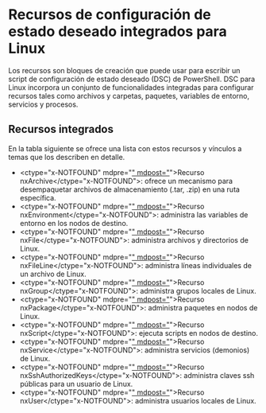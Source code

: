 # Recursos de configuración de estado deseado integrados para Linux

Los recursos son bloques de creación que puede usar para escribir un script de configuración de estado deseado (DSC) de PowerShell. DSC para Linux incorpora un conjunto de funcionalidades integradas para configurar recursos tales como archivos y carpetas, paquetes, variables de entorno, servicios y procesos.

## Recursos integrados 

En la tabla siguiente se ofrece una lista con estos recursos y vínculos a temas que los describen en detalle.

* <ctype="x-NOTFOUND" mdpre="[" mdpost="](lnxArchiveResource.md)">Recurso nxArchive</ctype="x-NOTFOUND">: ofrece un mecanismo para desempaquetar archivos de almacenamiento (.tar, .zip) en una ruta específica.
* <ctype="x-NOTFOUND" mdpre="[" mdpost="](lnxEnvironmentResource.md)">Recurso nxEnvironment</ctype="x-NOTFOUND">: administra las variables de entorno en los nodos de destino. 
* <ctype="x-NOTFOUND" mdpre="[" mdpost="](lnxFileResource.md)">Recurso nxFile</ctype="x-NOTFOUND">: administra archivos y directorios de Linux. 
* <ctype="x-NOTFOUND" mdpre="[" mdpost="](lnxFileLineResource.md)">Recurso nxFileLine</ctype="x-NOTFOUND">: administra líneas individuales de un archivo de Linux. 
* <ctype="x-NOTFOUND" mdpre="[" mdpost="](lnxGroupResource.md)">Recurso nxGroup</ctype="x-NOTFOUND">: administra grupos locales de Linux. 
* <ctype="x-NOTFOUND" mdpre="[" mdpost="](lnxPackageResource.md)">Recurso nxPackage</ctype="x-NOTFOUND">: administra paquetes en nodos de Linux.
* <ctype="x-NOTFOUND" mdpre="[" mdpost="](lnxScriptResource.md)">Recurso nxScript</ctype="x-NOTFOUND">: ejecuta scripts en nodos de destino.
* <ctype="x-NOTFOUND" mdpre="[" mdpost="](lnxServiceResource.md)">Recurso nxService</ctype="x-NOTFOUND">: administra servicios (demonios) de Linux.
* <ctype="x-NOTFOUND" mdpre="[" mdpost="](lnxSshAuthorizedKeysResource.md)">Recurso nxSshAuthorizedKeys</ctype="x-NOTFOUND">: administra claves ssh públicas para un usuario de Linux. 
* <ctype="x-NOTFOUND" mdpre="[" mdpost="](lnxUserResource.md)">Recurso nxUser</ctype="x-NOTFOUND">: administra usuarios locales de Linux. 
  


<!--HONumber=Mar16_HO4-->



